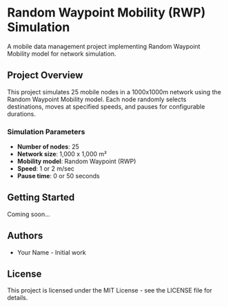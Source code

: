 # Random Waypoint Mobility (RWP) Simulation

A mobile data management project implementing Random Waypoint Mobility model for network simulation.

## Project Overview

This project simulates 25 mobile nodes in a 1000x1000m network using the Random Waypoint Mobility model. Each node randomly selects destinations, moves at specified speeds, and pauses for configurable durations.

### Simulation Parameters

- **Number of nodes**: 25
- **Network size**: 1,000 x 1,000 m²
- **Mobility model**: Random Waypoint (RWP)
- **Speed**: 1 or 2 m/sec
- **Pause time**: 0 or 50 seconds

## Getting Started

Coming soon...

## Authors

- Your Name - Initial work

## License

This project is licensed under the MIT License - see the LICENSE file for details. 